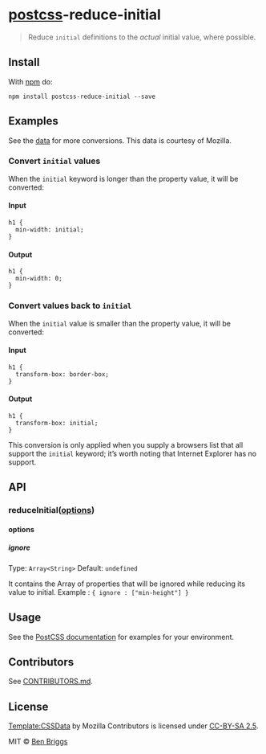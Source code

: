 [postcss](https://github.com/postcss/postcss)-reduce-initial
============================================================

> Reduce `initial` definitions to the *actual* initial value, where possible.

Install
-------

With [npm](https://npmjs.org/package/postcss-reduce-initial) do:

    npm install postcss-reduce-initial --save

Examples
--------

See the [data](data) for more conversions. This data is courtesy of Mozilla.

### Convert `initial` values

When the `initial` keyword is longer than the property value, it will be converted:

#### Input

    h1 {
      min-width: initial;
    }

#### Output

    h1 {
      min-width: 0;
    }

### Convert values back to `initial`

When the `initial` value is smaller than the property value, it will be converted:

#### Input

    h1 {
      transform-box: border-box;
    }

#### Output

    h1 {
      transform-box: initial;
    }

This conversion is only applied when you supply a browsers list that all support the `initial` keyword; it’s worth noting that Internet Explorer has no support.

API
---

### reduceInitial([options](#options))

#### options

##### ignore

Type: `Array<String>` Default: `undefined`

It contains the Array of properties that will be ignored while reducing its value to initial. Example : `{ ignore : ["min-height"] }`

Usage
-----

See the [PostCSS documentation](https://github.com/postcss/postcss#usage) for examples for your environment.

Contributors
------------

See [CONTRIBUTORS.md](https://github.com/cssnano/cssnano/blob/master/CONTRIBUTORS.md).

License
-------

[Template:CSSData](https://developer.mozilla.org/en-US/docs/Template:CSSData) by Mozilla Contributors is licensed under [CC-BY-SA 2.5](http://creativecommons.org/licenses/by-sa/2.5/).

MIT © [Ben Briggs](http://beneb.info)
